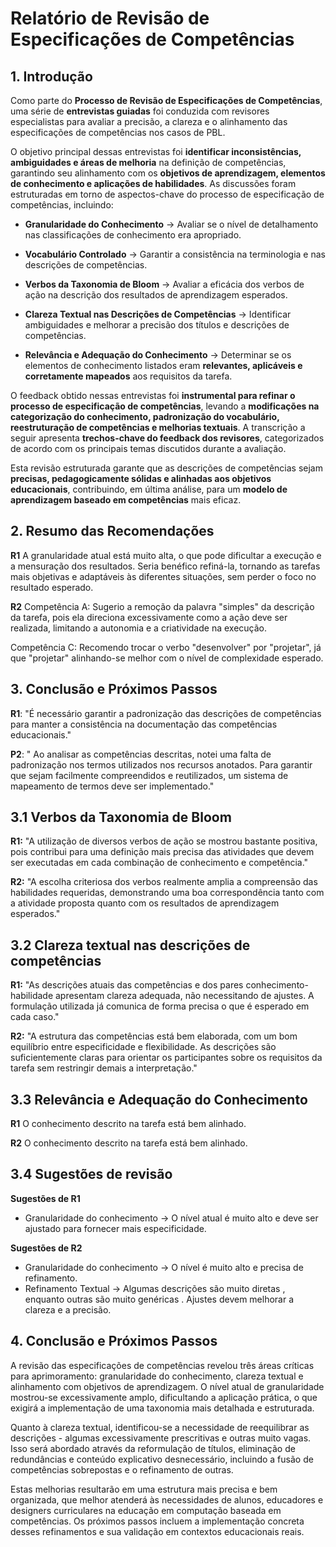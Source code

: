 # Relatório de Revisão de Especificações de Competências

## 1. Introdução

Como parte do **Processo de Revisão de Especificações de Competências**, uma série de **entrevistas guiadas** foi conduzida com revisores especialistas para avaliar a precisão, a clareza e o alinhamento das especificações de competências nos casos de PBL.

O objetivo principal dessas entrevistas foi **identificar inconsistências, ambiguidades e áreas de melhoria** na definição de competências, garantindo seu alinhamento com os **objetivos de aprendizagem, elementos de conhecimento e aplicações de habilidades**. As discussões foram estruturadas em torno de aspectos-chave do processo de especificação de competências, incluindo:

- **Granularidade do Conhecimento** → Avaliar se o nível de detalhamento nas classificações de conhecimento era apropriado.
- **Vocabulário Controlado** → Garantir a consistência na terminologia e nas descrições de competências.
- **Verbos da Taxonomia de Bloom** → Avaliar a eficácia dos verbos de ação na descrição dos resultados de aprendizagem esperados.

- **Clareza Textual nas Descrições de Competências** → Identificar ambiguidades e melhorar a precisão dos títulos e descrições de competências.
- **Relevância e Adequação do Conhecimento** → Determinar se os elementos de conhecimento listados eram **relevantes, aplicáveis ​​e corretamente mapeados** aos requisitos da tarefa.

O feedback obtido nessas entrevistas foi **instrumental para refinar o processo de especificação de competências**, levando a **modificações na categorização do conhecimento, padronização do vocabulário, reestruturação de competências e melhorias textuais**. A transcrição a seguir apresenta **trechos-chave do feedback dos revisores**, categorizados de acordo com os principais temas discutidos durante a avaliação.

Esta revisão estruturada garante que as descrições de competências sejam **precisas, pedagogicamente sólidas e alinhadas aos objetivos educacionais**, contribuindo, em última análise, para um **modelo de aprendizagem baseado em competências** mais eficaz.


## 2. Resumo das Recomendações

**R1** A granularidade atual está muito alta, o que pode dificultar a execução e a mensuração dos resultados. Seria benéfico refiná-la, tornando as tarefas mais objetivas e adaptáveis às diferentes situações, sem perder o foco no resultado esperado.

**R2** Competência A: Sugerio a remoção da palavra "simples" da descrição da tarefa, pois ela direciona excessivamente como a ação deve ser realizada, limitando a autonomia e a criatividade na execução.

Competência C: Recomendo trocar o verbo "desenvolver" por "projetar", já que "projetar" alinhando-se melhor com o nível de complexidade esperado.

## 3. Conclusão e Próximos Passos

**R1**: "É necessário garantir a padronização das descrições de competências para manter a consistência na documentação das competências educacionais."

**P2**: " Ao analisar as competências descritas, notei uma falta de padronização nos termos utilizados nos recursos anotados. Para garantir que sejam facilmente compreendidos e reutilizados, um sistema de mapeamento de termos deve ser implementado."

## 3.1 Verbos da Taxonomia de Bloom

**R1:** "A utilização de diversos verbos de ação se mostrou bastante positiva, pois contribui para uma definição mais precisa das atividades que devem ser executadas em cada combinação de conhecimento e competência."

**R2:** "A escolha criteriosa dos verbos realmente amplia a compreensão das habilidades requeridas, demonstrando uma boa correspondência tanto com a atividade proposta quanto com os resultados de aprendizagem esperados."



## 3.2 Clareza textual nas descrições de competências

**R1:** "As descrições atuais das competências e dos pares conhecimento-habilidade apresentam clareza adequada, não necessitando de ajustes. A formulação utilizada já comunica de forma precisa o que é esperado em cada caso."

**R2:** "A estrutura das competências está bem elaborada, com um bom equilíbrio entre especificidade e flexibilidade. As descrições são suficientemente claras para orientar os participantes sobre os requisitos da tarefa sem restringir demais a interpretação."


## 3.3 Relevância e Adequação do Conhecimento

**R1** O conhecimento descrito na tarefa está bem alinhado.

**R2**  O conhecimento descrito na tarefa está bem alinhado.

## 3.4 Sugestões de revisão

**Sugestões de R1**
- Granularidade do conhecimento → O nível atual é muito alto e deve ser ajustado para fornecer mais especificidade.

**Sugestões de R2**
- Granularidade do conhecimento → O nível é muito alto e precisa de refinamento.
- Refinamento Textual → Algumas descrições são muito diretas , enquanto outras são muito genéricas . Ajustes devem melhorar a clareza e a precisão.


## 4. Conclusão e Próximos Passos

A revisão das especificações de competências revelou três áreas críticas para aprimoramento: granularidade do conhecimento, clareza textual e alinhamento com objetivos de aprendizagem. O nível atual de granularidade mostrou-se excessivamente amplo, dificultando a aplicação prática, o que exigirá a implementação de uma taxonomia mais detalhada e estruturada. 

Quanto à clareza textual, identificou-se a necessidade de reequilibrar as descrições - algumas excessivamente prescritivas e outras muito vagas. Isso será abordado através da reformulação de títulos, eliminação de redundâncias e conteúdo explicativo desnecessário, incluindo a fusão de competências sobrepostas e o refinamento de outras.

Estas melhorias resultarão em uma estrutura mais precisa e bem organizada, que melhor atenderá às necessidades de alunos, educadores e designers curriculares na educação em computação baseada em competências. Os próximos passos incluem a implementação concreta desses refinamentos e sua validação em contextos educacionais reais.
